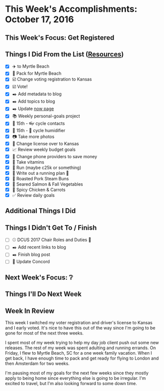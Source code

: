 # This Week's Accomplishments: October 17, 2016

## This Week's Focus: Get Registered

## Things I Did From the List ([Resources](resources.md))

- [x] :airplane: to Myrtle Beach
- [x] :baggage_claim: Pack for Myrtle Beach
- [x] :ballot_box_with_check: Change voting registration to Kansas
- [x] :ballot_box_with_check: Vote!
- [x] :black_nib: Add metadata to blog
- [x] :black_nib: Add topics to blog
- [x] :black_nib: Update [now page](http://jefftriplett.com/now/)
- [x] :books: Weekly personal-goals project
- [x] :calendar: 15th - :eyeglasses: cycle contacts
- [x] :calendar: 15th - :guitar: cycle humidifier
- [x] :camera: Take more photos 
- [x] :car: Change license over to Kansas
- [x] :chart_with_upwards_trend: Review weekly budget goals
- [x] :iphone: Change phone providers to save money
- [x] :muscle: Take vitamins
- [x] :running: Run (maybe c25k or something)
- [x] :running: Write out a running plan :construction:
- [x] :stew: Roasted Pork Steam Buns
- [x] :stew: Seared Salmon & Fall Vegetables
- [x] :stew: Spicy Chicken & Carrots
- [x] :white_check_mark: Review daily goals

## Additional Things I Did

## Things I Didn't Get To / Finish

- [ ] :baseball: DCUS 2017 Chair Roles and Duties :construction:
- [ ] :black_nib: Add recent links to blog
- [ ] :black_nib: Finish blog post
- [ ] :email: Update Concord

## Next Week's Focus: :grey_question:

## Things I'll Do Next Week

## Week In Review

This week I switched my voter registration and driver's license to Kansas and I early voted. It's nice to have this out of the way since I'm going to be gone for most of the next three weeks.

I spent most of my week trying to help my day job client push out some new releases. The rest of my week was spent adulting and running errands. On Friday, I flew to Myrtle Beach, SC for a one week family vacation. When I get back, I have enough time to pack and get ready for flying to London and then Amsterdam for two weeks.

I'm pausing most of my goals for the next few weeks since they mostly apply to being home since everything else is going to be irregular. I'm excited to travel, but I'm also looking forward to some down time.
